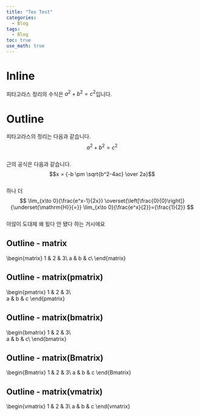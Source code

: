 ```yaml
---
title: "Tex Test"
categories:
  - Blog
tags:
  - Blog
toc: true
use_math: true
---
```


# Inline
피타고라스 정리의 수식은 $a^2+b^2=c^2$입니다.

# Outline
피타고라스의 정리는 다음과 같습니다.  
$$a^2+b^2=c^2$$  
근의 공식은 다음과 같습니다.  
$$x = {-b \pm \sqrt{b^2-4ac} \over 2a}$$  
하나 더  
$$
\lim_{x\to 0}{\frac{e^x-1}{2x}}
\overset{\left[\frac{0}{0}\right]}{\underset{\mathrm{H}}{=}}
\lim_{x\to 0}{\frac{e^x}{2}}={\frac{1}{2}}
$$  
아않이 도대체 왜 됬다 안 됐다 하는 거시에요

## Outline - matrix
\begin{matrix}
1 & 2 & 3\\
a & b & c\\
\end{matrix}

## Outline - matrix(pmatrix)
\begin{pmatrix}
1 & 2 & 3\\  
a & b & c
\end{pmatrix}

## Outline - matrix(bmatrix)
\begin{bmatrix}
1 & 2 & 3\\  
a & b & c\\
\end{bmatrix}

## Outline - matrix(Bmatrix)
\begin{Bmatrix}
1 & 2 & 3\\
a & b & c
\end{Bmatrix}

## Outline - matrix(vmatrix)
\begin{vmatrix}
1 & 2 & 3\\
a & b & c
\end{vmatrix}